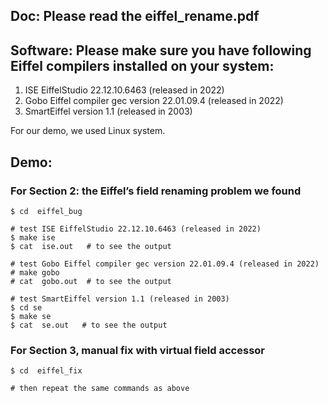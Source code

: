 ## Doc: Please read the eiffel_rename.pdf

## Software: Please make sure you have following Eiffel compilers installed on your system:

1. ISE EiffelStudio 22.12.10.6463 (released in 2022)
2. Gobo Eiffel compiler gec version 22.01.09.4 (released in 2022)
3. SmartEiffel version 1.1 (released in 2003)

For our demo, we used Linux system.

## Demo:

### For Section 2: the Eiffel’s field renaming problem we found

```
$ cd  eiffel_bug

# test ISE EiffelStudio 22.12.10.6463 (released in 2022)
$ make ise
$ cat  ise.out   # to see the output

# test Gobo Eiffel compiler gec version 22.01.09.4 (released in 2022)
# make gobo
# cat  gobo.out  # to see the output

# test SmartEiffel version 1.1 (released in 2003)
$ cd se
$ make se
$ cat  se.out   # to see the output
```


### For Section 3, manual fix with virtual field accessor
```
$ cd  eiffel_fix

# then repeat the same commands as above
```
